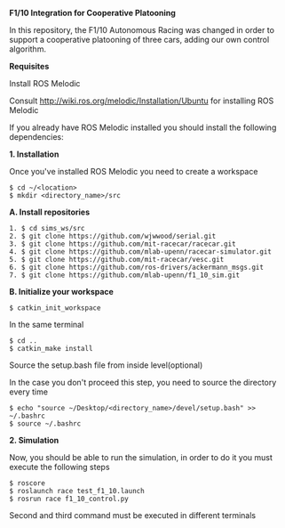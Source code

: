 **F1/10 Integration for Cooperative Platooning**

In this repository, the F1/10 Autonomous Racing was changed in order to support a cooperative platooning of three cars, adding our own control algorithm.

**Requisites**

Install ROS Melodic

Consult http://wiki.ros.org/melodic/Installation/Ubuntu for installing ROS Melodic

If you already have ROS Melodic installed you should install the following dependencies:

**1. Installation**

Once you've installed ROS Melodic you need to create a workspace

```
$ cd ~/<location>
$ mkdir <directory_name>/src
```

**A. Install repositories**

```
1. $ cd sims_ws/src
2. $ git clone https://github.com/wjwwood/serial.git
3. $ git clone https://github.com/mit-racecar/racecar.git
4. $ git clone https://github.com/mlab-upenn/racecar-simulator.git
5. $ git clone https://github.com/mit-racecar/vesc.git
6. $ git clone https://github.com/ros-drivers/ackermann_msgs.git
7. $ git clone https://github.com/mlab-upenn/f1_10_sim.git
```

**B. Initialize your workspace**

`$ catkin_init_workspace`

In the same terminal

```
$ cd ..
$ catkin_make install
```

Source the setup.bash file from inside level(optional)

In the case you don't proceed this step, you need to source the directory every time

```
$ echo "source ~/Desktop/<directory_name>/devel/setup.bash" >> ~/.bashrc
$ source ~/.bashrc
```

**2. Simulation**

Now, you should be able to run the simulation, in order to do it you must execute the following steps

```
$ roscore
$ roslaunch race test_f1_10.launch
$ rosrun race f1_10_control.py
```

Second and third command must be executed in different terminals
